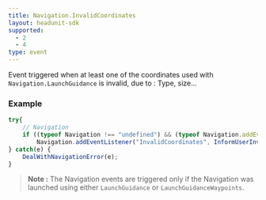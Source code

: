 ```yaml
---
title: Navigation.InvalidCoordinates
layout: headunit-sdk
supported:
  - 2
  - 4
type: event
---
```

Event triggered when at least one of the coordinates used with `Navigation.LaunchGuidance` is invalid, due to : Type, size...

### Example

```javascript
try{	
	// Navigation
	if ((typeof Navigation !== "undefined") && (typeof Navigation.addEventListener !== "undefined")) {
		Navigation.addEventListener("InvalidCoordinates", InformUserInvalidCoordinates()	}
} catch(e) {
	DealWithNavigationError(e);
}
```

>**Note :** The Navigation events are triggered only if the Navigation was launched using either `LaunchGuidance` or `LaunchGuidanceWaypoints`.